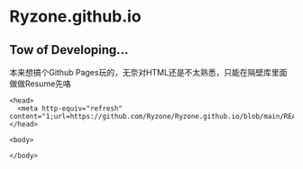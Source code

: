 # Ryzone.github.io

## Tow of Developing...

本来想搞个Github Pages玩的，无奈对HTML还是不太熟悉，只能在隔壁库里面做做Resume先咯

```
<head>
  <meta http-equiv="refresh" content="1;url=https://github.com/Ryzone/Ryzone.github.io/blob/main/README.md">
</head>

<body>
  
</body>
```
